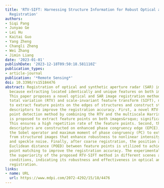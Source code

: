 ```yaml
---
title: 'RTV-SIFT: Harnessing Structure Information for Robust Optical and SAR Image
  Registration'
authors:
- Siqi Pang
- Junyao Ge
- Lei Hu
- Kaitai Guo
- Yang Zheng
- Changli Zheng
- Wei Zhang
- Jimin Liang
date: '2023-01-01'
publishDate: '2023-12-18T09:50:18.581110Z'
publication_types:
- article-journal
publication: '*Remote Sensing*'
doi: 10.3390/rs15184476
abstract: Registration of optical and synthetic aperture radar (SAR) images is challenging
  because extracting located identically and unique features on both images are tricky.
  This paper proposes a novel optical and SAR image registration method based on relative
  total variation (RTV) and scale-invariant feature transform (SIFT), named RTV-SIFT,
  to extract feature points on the edges of structures and construct structural edge
  descriptors to improve the registration accuracy. First, a novel RTV-Harris feature
  point detection method by combining the RTV and the multiscale Harris algorithm
  is proposed to extract feature points on both images&rsquo; significant structures.
  This ensures a high repetition rate of the feature points. Second, the feature point
  descriptors are constructed on enhanced phase congruency edge (EPCE), which combines
  the Sobel operator and maximum moment of phase congruency (PC) to extract edges
  from structured images that enhance robustness to nonlinear intensity differences
  and speckle noise. Finally, after coarse registration, the position and orientation
  Euclidean distance (POED) between feature points is utilized to achieve fine feature
  point matching to improve the registration accuracy. The experimental results demonstrate
  the superiority of the proposed RTV-SIFT method in different scenes and image capture
  conditions, indicating its robustness and effectiveness in optical and SAR image
  registration.
links:
- name: URL
  url: https://www.mdpi.com/2072-4292/15/18/4476
---
```

